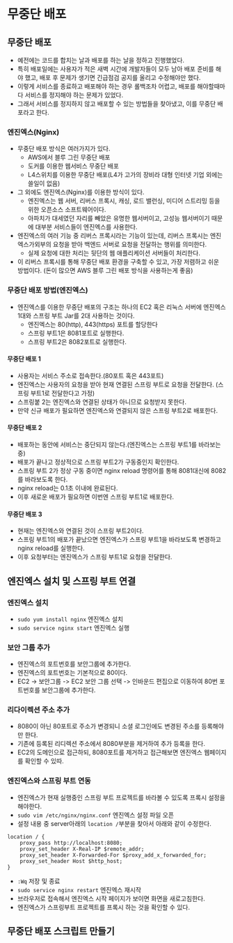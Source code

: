 # 무중단 배포
## 무중단 배포
* 예전에는 코드를 합치는 날과 배포를 하는 날을 정하고 진행했었다.
* 특히 배포일에는 사용자가 적은 새벽 시간에 개발자들이 모두 남아 배포 준비를 해야 했고, 배포 후 문제가 생기면 긴급점검 공지를 올리고 수정해야만 했다.
* 이렇게 서비스를 종료하고 배포해야 하는 경우 롤백조차 어렵고, 배포를 해야할때마다 서비스를 정지해야 하는 문제가 있었다. 
* 그래서 서비스를 정지하지 않고 배포할 수 있는 방법들을 찾아냈고, 이를 무중단 배포라고 한다.
### 엔진엑스(Nginx)
* 무중단 배포 방식은 여러가지가 있다.
  * AWS에서 블루 그린 무중단 배포
  * 도커를 이용한 웹서비스 무중단 배포
  * L4스위치를 이용한 무중단 배포(L4가 고가의 장비라 대형 인터넷 기업 외에는 쓸일이 없음)
* 그 외에도 엔진엑스(Nginx)를 이용한 방식이 있다.
  * 엔진엑스는 웹 서버, 리버스 프록시, 캐싱, 로드 밸런싱, 미디어 스트리밍 등을 위한 오픈소스 소프트웨어이다.
  * 아파치가 대세였던 자리를 빼았은 유명한 웹서버이고, 고성능 웹서버이기 때문에 대부분 서비스들이 엔진엑스를 사용한다.
* 엔진엑스의 여러 기능 중 리버스 프록시라는 기능이 있는데, 리버스 프록시는 엔진엑스가외부의 요청을 받아 백엔드 서버로 요청을 전달하는 행위를 의미한다.
  * 실제 요청에 대한 처리는 뒷단의 웹 애플리케이션 서버들이 처리한다.
* 이 리버스 프록시를 통해 무중단 배포 환경을 구축할 수 있고, 가장 저렴하고 쉬운 방법이다. (돈이 많으면 AWS 블루 그린 배포 방식을 사용하는게 좋음)

### 무중단 배포 방법(엔진엑스)
* 엔진엑스를 이용한 무중단 배포의 구조는 하나의 EC2 혹은 리눅스 서버에 엔진엑스 1대와 스프링 부트 Jar를 2대 사용하는 것이다.
  * 엔진엑스는 80(http), 443(https) 포트를 할당한다
  * 스프링 부트1은 8081포트로 실행한다.
  * 스프링 부트2은 8082포트로 실행한다.

#### 무중단 배포 1
* 사용자는 서비스 주소로 접속한다.(80포트 혹은 443포트)
* 엔진엑스는 사용자의 요청을 받아 현재 연결된 스프링 부트로 요청을 전달한다. (스프링 부트1로 전달한다고 가정)
* 스프링붙 2는 엔진엑스와 연결된 상태가 아니므로 요청받지 못한다.
* 만약 신규 배포가 필요하면 엔진엑스와 연결되지 않은 스프링 부트2로 배포한다.

#### 무중단 배포 2
* 배포하는 동안에 서비스는 중단되지 않는다.(엔진엑스는 스프링 부트1를 바라보는 중)
* 배포가 끝나고 정상적으로 스프링 부트2가 구동중인지 확인한다.
* 스프링 부트 2가 정상 구동 중이면 nginx reload 명령어를 통해 8081대신에 8082를 바라보도록 한다.
* nginx reload는 0.1초 이내에 완료된다.
* 이후 새로운 배포가 필요하면 이번엔 스프링 부트1로 배포한다.

#### 무중단 배포 3
* 현재는 엔진엑스와 연결된 것이 스프링 부트2이다.
* 스프링 부트1의 배포가 끝났으면 엔진엑스가 스프링 부트1을 바라보도록 변경하고 nginx reload를 실행한다.
* 이후 요청부터는 엔진엑스가 스프링 부트1로 요청을 전달한다.

## 엔진엑스 설치 및 스프링 부트 연결
### 엔진엑스 설치
* `sudo yum install nginx` 엔진엑스 설치
* `sudo service nginx start` 엔진엑스 실행

### 보안 그룹 추가
* 엔진엑스의 포트번호를 보안그룹에 추가한다.
* 엔진엑스의 포트번호는 기본적으로 80이다.
* EC2 -> 보안그룹 -> EC2 보안 그룹 선택 -> 인바운드 편집으로 이동하여 80번 포트번호를 보안그룹에 추가한다.

### 리다이렉션 주소 추가
* 8080이 아닌 80포트로 주소가 변경되니 소셜 로그인에도 변경된 주소를 등록해야만 한다.
* 기존에 등록된 리디렉션 주소에서 8080부분을 제거하여 추가 등록을 한다.
* EC2의 도메인으로 접근하되, 8080포트를 제거하고 접근해보면 엔진엑스 웹페이지를 확인할 수 있따.

### 엔진엑스와 스프링 부트 연동
* 엔진엑스가 현재 실행중인 스프링 부트 프로젝트를 바라볼 수 있도록 프록시 설정을 해야한다.
* `sudo vim /etc/nginx/nginx.conf` 엔진엑스 설정 파일 오픈
* 설정 내용 중 server아래의 `location /`부분을 찾아서 아래와 같이 수정한다.
```
location / {
    proxy_pass http://localhost:8080;
    proxy_set_header X-Real-IP $remote_addr;
    proxy_set_header X-Forwarded-For $proxy_add_x_forwarded_for;
    proxy_set_header Host $http_host;
}
```
* `:Wq` 저장 및 종료
* `sudo service nginx restart` 엔진엑스 재시작
* 브라우저로 접속해서 엔진엑스 시작 페이지가 보이면 화면을 새로고침한다.
* 엔진엑스가 스프링부트 프로젝트를 프록시 하는 것을 확인할 수 있다.

## 무중단 배포 스크립트 만들기
